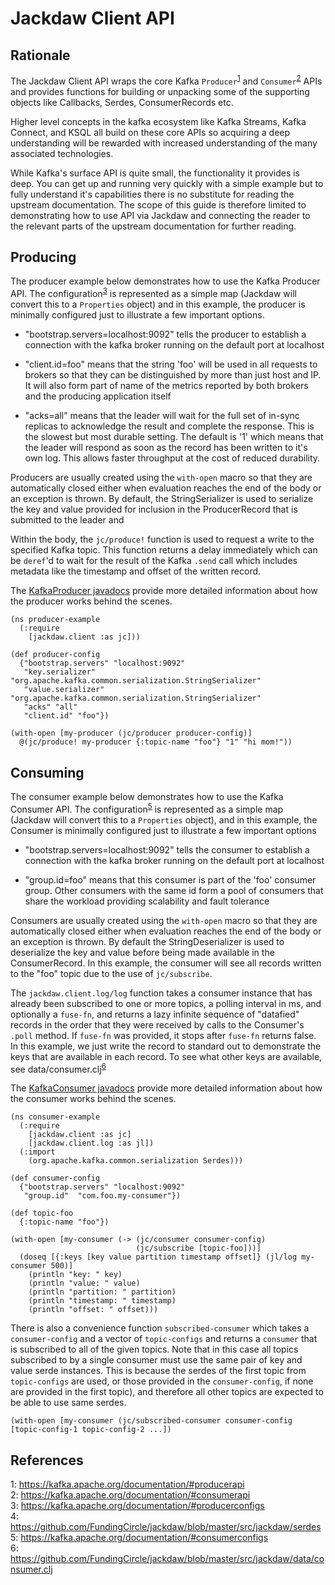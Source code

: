 # Jackdaw Client API

## Rationale

The Jackdaw Client API wraps the core Kafka `Producer`<sup>[1](#producerapi)</sup> and
`Consumer`<sup>[2](#consumerapi)</sup> APIs and provides functions for building or
unpacking some of the supporting objects like Callbacks, Serdes, ConsumerRecords etc.

Higher level concepts in the kafka ecosystem like Kafka Streams, Kafka Connect, and KSQL all
build on these core APIs so acquiring a deep understanding will be rewarded with increased
understanding of the many associated technologies.

While Kafka's surface API is quite small, the functionality it provides is deep. You
can get up and running very quickly with a simple example but to fully understand it's
capabilities there is no substitute for reading the upstream documentation. The
scope of this guide is therefore limited to demonstrating how to use API via Jackdaw
and connecting the reader to the relevant parts of the upstream documentation for
further reading.

## Producing

The producer example below demonstrates how to use the Kafka Producer API. The configuration<sup>[3](#producerconfig)</sup>
is represented as a simple map (Jackdaw will convert this to a `Properties` object) and in
this example, the producer is minimally configured just to illustrate a few
important options.

 * "bootstrap.servers=localhost:9092" tells the producer to establish a connection with
   the kafka broker running on the default port at localhost

 * "client.id=foo" means that the string 'foo' will be used in all requests to brokers so
   that they can be distinguished by more than just host and IP. It will also form part of
   name of the metrics reported by both brokers and the producing application itself

 * "acks=all" means that the leader will wait for the full set of in-sync replicas to
   acknowledge the result and complete the response. This is the slowest but most durable
   setting. The default is '1' which means that the leader will respond as soon as the record
   has been written to it's own log. This allows faster throughput at the cost of reduced
   durability.

Producers are usually created using the `with-open` macro so that they are automatically
closed either when evaluation reaches the end of the body or an exception is thrown. By
default, the StringSerializer is used to serialize the key and value provided for inclusion
in the ProducerRecord that is submitted to the leader and

Within the body, the `jc/produce!` function is used to request a write to the specified
Kafka topic. This function returns a delay immediately which can be `deref`'d to wait
for the result of the Kafka `.send` call which includes metadata like the timestamp
and offset of the written record.

The [KafkaProducer javadocs](https://kafka.apache.org/20/javadoc/org/apache/kafka/clients/producer/KafkaProducer.html)
provide more detailed information about how the producer works behind the scenes.


```
(ns producer-example
  (:require
    [jackdaw.client :as jc]))

(def producer-config
  {"bootstrap.servers" "localhost:9092"
   "key.serializer" "org.apache.kafka.common.serialization.StringSerializer"
   "value.serializer" "org.apache.kafka.common.serialization.StringSerializer"
   "acks" "all"
   "client.id" "foo"})

(with-open [my-producer (jc/producer producer-config)]
  @(jc/produce! my-producer {:topic-name "foo"} "1" "hi mom!"))
```

## Consuming

The consumer example below demonstrates how to use the Kafka Consumer API. The configuration<sup>[5](#consumerconfig)</sup>
is represented as a simple map (Jackdaw will convert this to a `Properties` object), and in
this example, the Consumer is minimally configured just to illustrate a few important options

 * "bootstrap.servers=localhost:9092" tells the consumer to establish a connection with
   the kafka broker running on the default port at localhost

 * "group.id=foo" means that this consumer is part of the 'foo' consumer group. Other consumers
   with the same id form a pool of consumers that share the workload providing scalability and
   fault tolerance

Consumers are usually created using the `with-open` macro so that they are automatically
closed either when evaluation reaches the end of the body or an exception is thrown. By default
the StringDeserializer is used to deserialize the key and value before being made available
in the ConsumerRecord. In this example, the consumer will see all records written to the "foo"
topic due to the use of `jc/subscribe`.

The `jackdaw.client.log/log` function takes a consumer instance that has already been subscribed
to one or more topics, a polling interval in ms, and optionally a `fuse-fn`, and returns a lazy infinite sequence of "datafied" records in the order
that they were received by calls to the Consumer's `.poll` method.  If `fuse-fn` was provided, it stops after `fuse-fn` returns false. In this example, we just
write the record to standard out to demonstrate the keys that are available in each record. To
see what other keys are available, see data/consumer.clj<sup>[6](#consumerdata)</sup>

The [KafkaConsumer javadocs](https://kafka.apache.org/20/javadoc/org/apache/kafka/clients/consumer/KafkaConsumer.html)
provide more detailed information about how the consumer works behind the scenes.

```
(ns consumer-example
  (:require
    [jackdaw.client :as jc]
    [jackdaw.client.log :as jl])
  (:import
    (org.apache.kafka.common.serialization Serdes)))

(def consumer-config
  {"bootstrap.servers" "localhost:9092"
   "group.id"  "com.foo.my-consumer"})

(def topic-foo
  {:topic-name "foo"})

(with-open [my-consumer (-> (jc/consumer consumer-config)
                            (jc/subscribe [topic-foo]))]
  (doseq [{:keys [key value partition timestamp offset]} (jl/log my-consumer 500)]
    (println "key: " key)
    (println "value: " value)
    (println "partition: " partition)
    (println "timestamp: " timestamp)
    (println "offset: " offset)))
```

There is also a convenience function `subscribed-consumer` which takes a `consumer-config` and a vector of `topic-configs` and returns a `consumer` that is
 subscribed to all of the given topics. Note that in this case all topics subscribed to by a single consumer must use the same pair of key and value serde instances. This is because the serdes of the first topic from `topic-configs` are used, or those provided in the `consumer-config`, if none are provided in the first topic), and therefore all other topics are expected to be able to use same serdes.
```
(with-open [my-consumer (jc/subscribed-consumer consumer-config [topic-config-1 topic-config-2 ...])
```

## References

 <a name="producerapi">1</a>: https://kafka.apache.org/documentation/#producerapi <br />
 <a name="consumerapi">2</a>: https://kafka.apache.org/documentation/#consumerapi <br />
 <a name="producerconfig">3</a>: https://kafka.apache.org/documentation/#producerconfigs <br />
 <a name="serdesdirectory">4</a>: https://github.com/FundingCircle/jackdaw/blob/master/src/jackdaw/serdes <br />
 <a name="consumerconfig">5</a>: https://kafka.apache.org/documentation/#consumerconfigs <br />
 <a name="consumerdata">6</a>: https://github.com/FundingCircle/jackdaw/blob/master/src/jackdaw/data/consumer.clj
